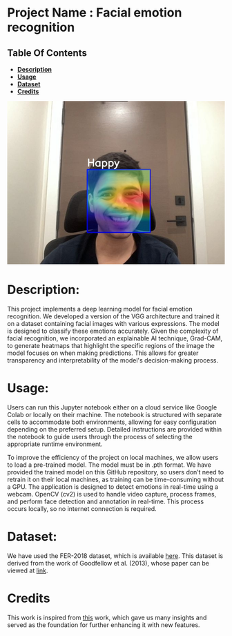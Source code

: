 # Project Name : Facial emotion recognition
## Table Of Contents
- **[Description](#p1)**
- **[Usage](#p2)**
- **[Dataset](#p3)**
- **[Credits](#p4)**

![Happy Prediction with Grad-CAM enabled](images/happy_prediction_gradCam.jpeg)

<a id="p1"></a> 
# Description:

This project implements a deep learning model for facial emotion recognition. We developed a version of the VGG architecture and trained it on a dataset containing facial images with various expressions. The model is designed to classify these emotions accurately. Given the complexity of facial recognition, we incorporated an explainable AI technique, Grad-CAM, to generate heatmaps that highlight the specific regions of the image the model focuses on when making predictions. This allows for greater transparency and interpretability of the model's decision-making process.

<a id="p2"></a> 
# Usage:

Users can run this Jupyter notebook either on a cloud service like Google Colab or locally on their machine. The notebook is structured with separate cells to accommodate both environments, allowing for easy configuration depending on the preferred setup. Detailed instructions are provided within the notebook to guide users through the process of selecting the appropriate runtime environment.

To improve the efficiency of the project on local machines, we allow users to load a pre-trained model. The model must be in .pth format. We have provided the trained model on this GitHub repository, so users don’t need to retrain it on their local machines, as training can be time-consuming without a GPU.
The application is designed to detect emotions in real-time using a webcam. OpenCV (cv2) is used to handle video capture, process frames, and perform face detection and annotation in real-time. This process occurs locally, so no internet connection is required.

<a id="p3"></a> 
# Dataset:

We have used the FER-2018 dataset, which is available [here](https://www.kaggle.com/datasets/ashishpatel26/fer2018/data). This dataset is derived from the work of Goodfellow et al. (2013), whose paper can be viewed at [link](https://arxiv.org/pdf/1307.0414).

<a id="p4"></a> 
# Credits
This work is inspired from [this](https://github.com/omarsayed7/Deep-Emotion) work, which gave us many insights and served as the foundation for further enhancing it with new features.
